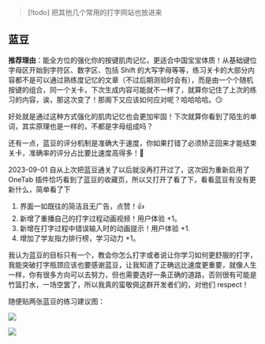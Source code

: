 > [!todo] 把其他几个常用的打字网站也放进来

## 蓝豆

**推荐理由**：能全方位的强化你的按键肌肉记忆，更适合中国宝宝体质！从基础键位字母区开始到字符区、数字区、包括 Shift 的大写字母等等，练习关卡的大部分内容都不是可以通过熟练度记忆的文章（不过后期测验时会有），而是由一个个随机按键的组合，同一个关卡，下次生成内容可能就不一样了，就算你记住了上次的练习的内容，诶，那这次变了！那阁下又应该如何应对呢？哈哈哈哈。😏

好处就是通过这种方式强化的肌肉记忆也会更加牢固！下次就算你看到了陌生的单词，其实原理也是一样的，不都是字母组成吗？

还有一点，蓝豆的评分机制是准确大于速度，你如果打错了必须矫正回来才能结束关卡，准确率的评分占比要比速度高得多！🙈

2023-09-01 自从上次把蓝豆通关了以后就没再打开过了，这次因为重新启用了 OneTab 插件恰巧看到了蓝豆的收藏页，所以又打开了看了下，看看蓝豆有没有更新什么，简单看了下

1. 界面一如既往的简洁且无广告，点赞！👍
3. 新增了重播自己的打字过程动画视频！用户体验 +1。
2. 新增在打字过程中错误输入时的动画提示！用户体验 +1.
4. 增加了学友指力排行榜，学习动力 +1。

我认为蓝豆的目标只有一个，教会你怎么打字或者说让你学习如何更舒服的打字，我能突破打字瓶颈应该也要感谢蓝豆，让我知道了正确远比速度更重要，就像人生一样，你有很多方向可以去努力，但也需要选好一条正确的道路，否则很有可能是竹篮打水，一场空罢了，所以我真的蛮敬佩这群开发者们的，对他们 respect！

随便贴两张蓝豆的练习建议图：

![](attachments/Pasted%20image%2020230418215144.png)

![](attachments/Pasted%20image%2020230418213809.png)
